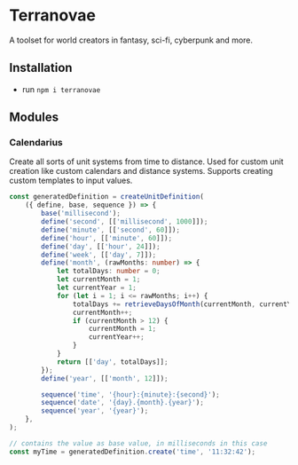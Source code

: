 # Terranovae

A toolset for world creators in fantasy, sci-fi, cyberpunk and more.

## Installation
- run `npm i terranovae`

## Modules

### Calendarius
Create all sorts of unit systems from time to distance.
Used for custom unit creation like custom calendars and distance systems.
Supports creating custom templates to input values.

```typescript
const generatedDefinition = createUnitDefinition(
    ({ define, base, sequence }) => {
        base('millisecond');
        define('second', [['millisecond', 1000]]);
        define('minute', [['second', 60]]);
        define('hour', [['minute', 60]]);
        define('day', [['hour', 24]]);
        define('week', [['day', 7]]);
        define('month', (rawMonths: number) => {
            let totalDays: number = 0;
            let currentMonth = 1;
            let currentYear = 1;
            for (let i = 1; i <= rawMonths; i++) {
                totalDays += retrieveDaysOfMonth(currentMonth, currentYear);
                currentMonth++;
                if (currentMonth > 12) {
                    currentMonth = 1;
                    currentYear++;
                }
            }
            return [['day', totalDays]];
        });
        define('year', [['month', 12]]);

        sequence('time', '{hour}:{minute}:{second}');
        sequence('date', '{day}.{month}.{year}');
        sequence('year', '{year}');
    },
);

// contains the value as base value, in milliseconds in this case
const myTime = generatedDefinition.create('time', '11:32:42');
```
